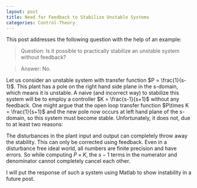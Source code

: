 ```yaml
---
layout: post
title: Need for Feedback to Stabilize Unstable Systems
categories: Control-Theory
---
```

<!--
[Jekyll](https://jekyllrb.com) is a static site generator, an open-source tool for creating simple yet powerful websites of all shapes and sizes. From [the project's readme](https://github.com/mojombo/jekyll/blob/master/README.markdown):

  > Jekyll is a simple, blog aware, static site generator. It takes a template directory [...] and spits out a complete, static website suitable for serving with Apache or your favorite web server. This is also the engine behind GitHub Pages, which you can use to host your project’s page or blog right here from GitHub.

It's an immensely useful tool and one we encourage you to use here with Lanyon.

Find out more by [visiting the project on GitHub](https://github.com/mojombo/jekyll).
-->


This post addresses the following question with the help of an example: 

>Question: Is  it possible to practically stabilize an unstable system without feedback? 

>Answer: No.

Let us consider an unstable system with transfer function $P = \frac{1}{s-1}$. This plant has a pole on the right hand side plane in the s-domain, which means it is unstable. A naive (and incorrect way) to stabilize this system will be to employ a controller $K = \frac{s-1}{s+1}$ without any feedback. One might argue that the open loop transfer function $P\times K = \frac{1}{s+1}$ and the new pole now occurs at left hand plane of the s-domain, so this system must become stable. Unfortunately, it does not, due to at least two reasons:

The disturbances in the plant input and output can completely throw away the stability. This can only be corrected using feedback. 
Even in a disturbance free ideal world, all numbers are finite precision and have errors. So while computing $P \times K$, the $s-1$ terms in the numerator and denominator cannot completely cancel each other. 

I will put the response of such a system using Matlab to show instability in a future post. 

